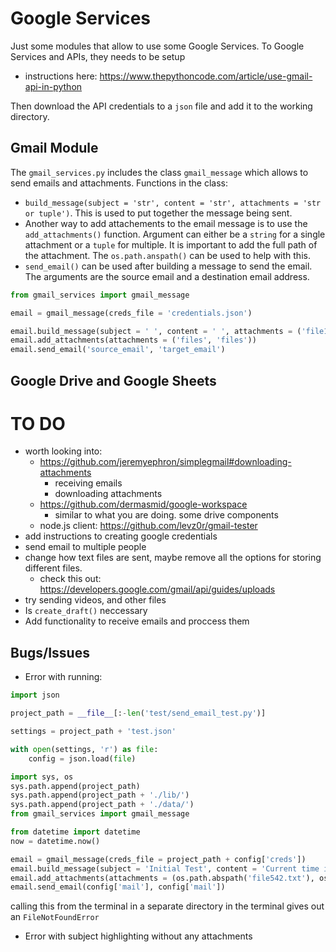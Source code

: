 # Google Services
Just some modules that allow to use some Google Services. To Google Services and APIs, they needs to be setup
- instructions here: <https://www.thepythoncode.com/article/use-gmail-api-in-python>

Then download the API credentials to a `json` file and add it to the working directory.

## Gmail Module
The `gmail_services.py` includes the class `gmail_message` which allows to send emails and attachments. Functions in the class:
- `build_message(subject = 'str', content = 'str', attachments = 'str or tuple')`. This is used to put together the message being sent.
- Another way to add attachements to the email message is to use the `add_attachments()` function. Argument can either be a `string` for a single attachment or a `tuple` for multiple. It is important to add the full path of the attachment. The `os.path.anspath()` can be used to help with this.
- `send_email()` can be used after building a message to send the email. The arguments are the source email and a destination email address.
```py
from gmail_services import gmail_message

email = gmail_message(creds_file = 'credentials.json')

email.build_message(subject = ' ', content = ' ', attachments = ('file1', 'file2'))
email.add_attachments(attachments = ('files', 'files'))
email.send_email('source_email', 'target_email')
```

## Google Drive and Google Sheets

# TO DO
- worth looking into:
    - <https://github.com/jeremyephron/simplegmail#downloading-attachments>
        - receiving emails
        - downloading attachments
    - <https://github.com/dermasmid/google-workspace>
        - similar to what you are doing. some drive components
    - node.js client: <https://github.com/levz0r/gmail-tester>
- add instructions to creating google credentials
- send email to multiple people
- change how text files are sent, maybe remove all the options for storing different files.
    - check this out: <https://developers.google.com/gmail/api/guides/uploads>
- try sending videos, and other files
- Is `create_draft()` neccessary
- Add functionality to receive emails and proccess them


## Bugs/Issues
- Error with running:
```py
import json

project_path = __file__[:-len('test/send_email_test.py')]

settings = project_path + 'test.json'

with open(settings, 'r') as file:
    config = json.load(file)

import sys, os
sys.path.append(project_path)
sys.path.append(project_path + './lib/')
sys.path.append(project_path + './data/')
from gmail_services import gmail_message

from datetime import datetime
now = datetime.now()

email = gmail_message(creds_file = project_path + config['creds'])
email.build_message(subject = 'Initial Test', content = 'Current time is ' + now.strftime('%H:%M:%S'), attachments = os.path.abspath('file1.txt'))
email.add_attachments(attachments = (os.path.abspath('file542.txt'), os.path.abspath('screenshot.png')))
email.send_email(config['mail'], config['mail'])
```

calling this from the terminal in a separate directory in the terminal gives out an `FileNotFoundError`

- Error with subject highlighting without any attachments
